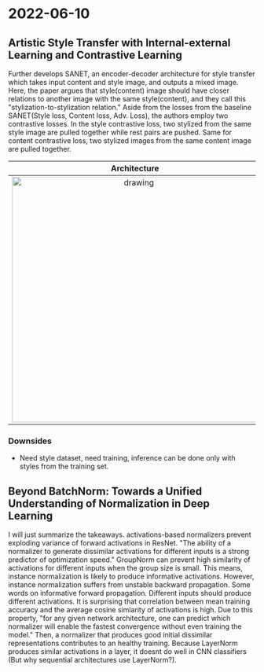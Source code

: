 # 2022-06-10

## Artistic Style Transfer with Internal-external Learning and Contrastive Learning

Further develops SANET, an encoder-decoder architecture for style transfer which takes input content and style image, and outputs a mixed image. 
Here, the paper argues that style(content) image should have closer relations to another image with the same style(content), and they call this "stylization-to-stylization relation." 
Aside from the losses from the baseline SANET(Style loss, Content loss, Adv. Loss), the authors employ two contrastive losses.
In the style contrastive loss, two stylized from the same style image are pulled together while rest pairs are pushed. Same for content contrastive loss, two stylized images from the same content image are pulled together.

Architecture             |  Results
:-------------------------:|:-------------------------:
<img src="https://user-images.githubusercontent.com/70194535/172903218-e22cc42b-2522-4d86-b4e7-65a5f1d0aba0.png" alt="drawing" width="500"/>|<img src="https://user-images.githubusercontent.com/70194535/172910387-f251e28e-1c67-4928-9295-440a0c96a7e2.png" alt="drawing" width="400"/>

### Downsides
- Need style dataset, need training, inference can be done only with styles from the training set.

## Beyond BatchNorm: Towards a Unified Understanding of Normalization in Deep Learning

I will just summarize the takeaways. activations-based normalizers prevent exploding variance of forward activations in ResNet.
"The ability of a normalizer to generate dissimilar activations for different inputs is a strong predictor of optimization speed."
GroupNorm can prevent high similarity of activations for different inputs when the group size is small. 
This means, instance normalization is likely to produce informative activations. However, instance normalization suffers from unstable backward propagation.
Some words on informative forward propagation. Different inputs should produce different activations.
It is surprising that correlation between mean training accuracy and the average cosine simlarity of activations is high.
Due to this property, "for any given network architecture, one can predict which normalizer will enable the fastest convergence without even training the model."
Then, a normalizer that produces good initial dissimilar representations contributes to an healthy training.
Because LayerNorm produces similar activations in a layer, it doesnt do well in CNN classifiers
(But why sequential architectures use LayerNorm?).


